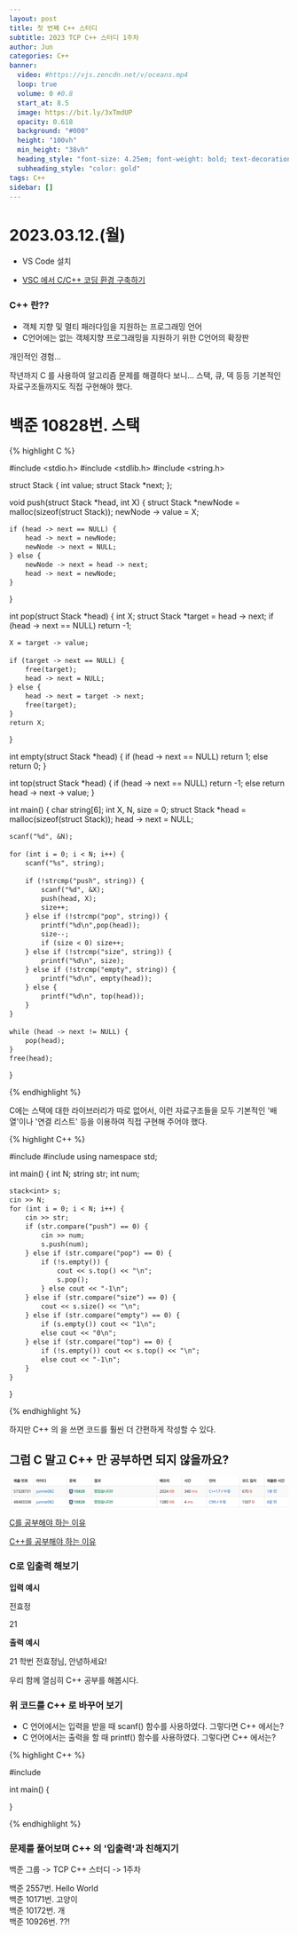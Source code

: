```yaml
---
layout: post
title: 첫 번째 C++ 스터디 
subtitle: 2023 TCP C++ 스터디 1주차
author: Jun
categories: C++
banner:
  video: #https://vjs.zencdn.net/v/oceans.mp4
  loop: true
  volume: 0 #0.8
  start_at: 8.5
  image: https://bit.ly/3xTmdUP
  opacity: 0.618
  background: "#000"
  height: "100vh"
  min_height: "38vh"
  heading_style: "font-size: 4.25em; font-weight: bold; text-decoration: underline"
  subheading_style: "color: gold"
tags: C++
sidebar: []
---
```


# 2023.03.12.(월)


* VS Code 설치

* [VSC 에서 C/C++ 코딩 환경 구축하기](https://daringfireball.net/projects/markdown/basics)




### C++ 란??

- 객체 지향 및 멀티 패러다임을 지원하는 프로그래밍 언어
- C언어에는 없는 객체지향 프로그래밍을 지원하기 위한 C언어의 확장판

개인적인 경험...

작년까지 C 를 사용하여 알고리즘 문제를 해결하다 보니...
스택, 큐, 덱 등등 기본적인 자료구조들까지도 직접 구현해야 했다. 



# 백준 10828번. 스택


{% highlight C %}

#include <stdio.h>
#include <stdlib.h>
#include <string.h>

struct Stack {
	int value;
	struct Stack *next;
};

void push(struct Stack *head, int X)
{
	struct Stack *newNode = malloc(sizeof(struct Stack));
	newNode -> value = X;

	if (head -> next == NULL) {
		head -> next = newNode;
		newNode -> next = NULL;
	} else {
		newNode -> next = head -> next;
		head -> next = newNode;
	}
}

int pop(struct Stack *head) 
{
	int X; 
	struct Stack *target = head -> next;
	if (head -> next == NULL) return -1;

	X = target -> value;

	if (target -> next == NULL) {
		free(target);
		head -> next = NULL;
	} else {
		head -> next = target -> next;
		free(target);
	}
	return X;
}

int empty(struct Stack *head) {
	if (head -> next == NULL) return 1;
	else return 0;
}

int top(struct Stack *head) {
	if (head -> next == NULL) return -1;
	else return head -> next -> value; 
}

int main()
{
	char string[6];
	int X, N, size = 0;
	struct Stack *head = malloc(sizeof(struct Stack));
	head -> next = NULL;

	scanf("%d", &N);

	for (int i = 0; i < N; i++) {
		scanf("%s", string);

		if (!strcmp("push", string)) {
			scanf("%d", &X);
			push(head, X);
			size++;
		} else if (!strcmp("pop", string)) {
			printf("%d\n",pop(head));
			size--;
			if (size < 0) size++;
		} else if (!strcmp("size", string)) {
			printf("%d\n", size);
		} else if (!strcmp("empty", string)) {
			printf("%d\n", empty(head));
		} else {
			printf("%d\n", top(head));
		}
	}

	while (head -> next != NULL) {
		pop(head);
	} 
	free(head); 

}

{% endhighlight %}





C에는 스택에 대한 라이브러리가 따로 없어서, 이런 자료구조들을 모두 기본적인 '배열'이나 '연결 리스트' 등을 이용하여 직접 구현해 주어야 했다. 





{% highlight C++ %}

#include <iostream>
#include <stack>
using namespace std; 

int main()
{
	int N; 
	string str; 
	int num; 

	stack<int> s; 
	cin >> N; 
	for (int i = 0; i < N; i++) {
		cin >> str; 
		if (str.compare("push") == 0) {
			cin >> num;
			s.push(num);  
		} else if (str.compare("pop") == 0) {
			if (!s.empty()) {
				cout << s.top() << "\n"; 
				s.pop(); 
			} else cout << "-1\n"; 
		} else if (str.compare("size") == 0) {
			cout << s.size() << "\n"; 
		} else if (str.compare("empty") == 0) {
			if (s.empty()) cout << "1\n";
			else cout << "0\n"; 
		} else if (str.compare("top") == 0) {
			if (!s.empty()) cout << s.top() << "\n";
			else cout << "-1\n";  
		}
	}	
}

{% endhighlight %}

하지만 C++ 의 <stack> 을 쓰면 코드를 훨씬 더 간편하게 작성할 수 있다. 






## 그럼 C 말고 C++ 만 공부하면 되지 않을까요?

![problem](/assets/images/banners/2023-03-13/stack.png)


[C를 공부해야 하는 이유](https://therceres.tistory.com/8)  


[C++를 공부해야 하는 이유](https://php-style.selfhow.com/post/?id=776)







### C로 입출력 해보기

**입력 예시**


전효정 

21  





**출력 예시**


21 학번 전효정님, 안녕하세요!  

우리 함께 열심히 C++ 공부를 해봅시다.  


### 위 코드를 C++ 로 바꾸어 보기  

* C 언어에서는 입력을 받을 때 scanf() 함수를 사용하였다. 그렇다면 C++ 에서는?  
* C 언어에서는 출력을 할 때 printf() 함수를 사용하였다. 그렇다면 C++ 에서는?  


{% highlight C++ %}

#include <iostream>

int main()
{
    
}

{% endhighlight %}




### 문제를 풀어보며 C++ 의 '입출력'과 친해지기

백준 그룹 -> TCP C++ 스터디 -> 1주차

백준 2557번. Hello World  
백준 10171번. 고양이  
백준 10172번. 개  
백준 10926번. ??!  
